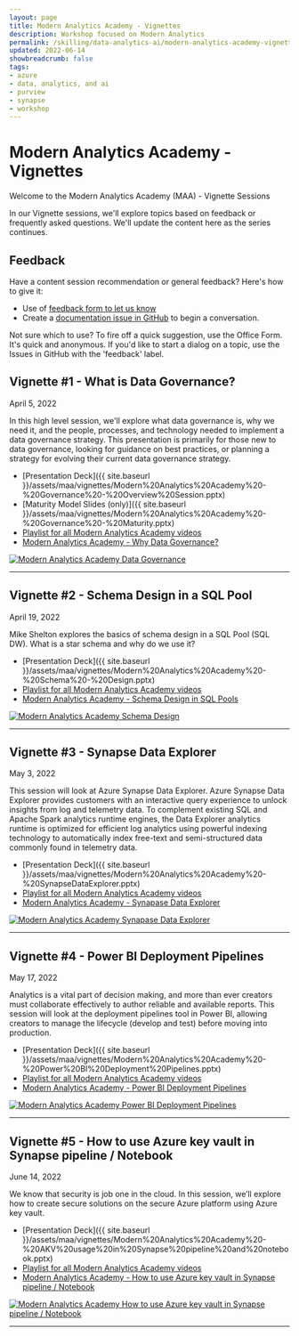 ```yaml
---
layout: page
title: Modern Analytics Academy - Vignettes
description: Workshop focused on Modern Analytics
permalink: /skilling/data-analytics-ai/modern-analytics-academy-vignettes-old
updated: 2022-06-14
showbreadcrumb: false
tags: 
- azure
- data, analytics, and ai
- purview
- synapse
- workshop
---
```


# Modern Analytics Academy - Vignettes

Welcome to the Modern Analytics Academy (MAA) - Vignette Sessions

In our Vignette sessions, we'll explore topics based on feedback or frequently asked questions. We'll update the content here as the series continues.

## Feedback

Have a content session recommendation or general feedback? Here's how to give it:
* Use of [feedback form to let us know](https://aka.ms/maa-feedback)
* Create a [documentation issue in GitHub](https://github.com/microsoft/PartnerResources/issues/new?labels=feedback&title=Modern%20Analytics%20Academy%20feedback) to begin a conversation.

Not sure which to use? To fire off a quick suggestion, use the Office Form. It's quick and anonymous. If you'd like to start a dialog on a topic, use the Issues in GitHub with the 'feedback' label.


## Vignette #1 - What is Data Governance?
April 5, 2022

In this high level session, we'll explore what data governance is, why we need it, and the people, processes, and technology needed to implement a data governance strategy. This presentation is primarily for those new to data governance, looking for guidance on best practices, or planning a strategy for evolving their current data governance strategy.

* [Presentation Deck]({{ site.baseurl }}/assets/maa/vignettes/Modern%20Analytics%20Academy%20-%20Governance%20-%20Overview%20Session.pptx)
* [Maturity Model Slides (only)]({{ site.baseurl }}/assets/maa/vignettes/Modern%20Analytics%20Academy%20-%20Governance%20-%20Maturity.pptx)
* [Playlist for all Modern Analytics Academy videos](https://www.youtube.com/playlist?list=PLz7jPMmpNrjm35mPO6KcOeNdMEMSYKXfj)
* [Modern Analytics Academy - Why Data Governance?](https://www.youtube.com/watch?v=OWrO3XmKxqQ)

[![Modern Analytics Academy Data Governance](https://img.youtube.com/vi/OWrO3XmKxqQ/0.jpg)](https://www.youtube.com/watch?v=OWrO3XmKxqQ)

---

## Vignette #2 - Schema Design in a SQL Pool
April 19, 2022

Mike Shelton explores the basics of schema design in a SQL Pool (SQL DW). What is a star schema and why do we use it? 

* [Presentation Deck]({{ site.baseurl }}/assets/maa/vignettes/Modern%20Analytics%20Academy%20-%20Schema%20-%20Design.pptx)
* [Playlist for all Modern Analytics Academy videos](https://www.youtube.com/playlist?list=PLz7jPMmpNrjm35mPO6KcOeNdMEMSYKXfj)
* [Modern Analytics Academy - Schema Design in SQL Pools](https://www.youtube.com/watch?v=zCqMyRtb41A)

[![Modern Analytics Academy Schema Design](https://img.youtube.com/vi/zCqMyRtb41A/0.jpg)](https://www.youtube.com/watch?v=zCqMyRtb41A)

---

## Vignette #3 - Synapse Data Explorer
May 3, 2022

This session will look at Azure Synapse Data Explorer. Azure Synapse Data Explorer provides customers with an interactive query experience to unlock insights from log and telemetry data. To complement existing SQL and Apache Spark analytics runtime engines, the Data Explorer analytics runtime is optimized for efficient log analytics using powerful indexing technology to automatically index free-text and semi-structured data commonly found in telemetry data.

* [Presentation Deck]({{ site.baseurl }}/assets/maa/vignettes/Modern%20Analytics%20Academy%20-%20SynapseDataExplorer.pptx)
* [Playlist for all Modern Analytics Academy videos](https://www.youtube.com/playlist?list=PLz7jPMmpNrjm35mPO6KcOeNdMEMSYKXfj)
* [Modern Analytics Academy - Synapase Data Explorer](https://www.youtube.com/watch?v=4BAIJd7xdBM)

[![Modern Analytics Academy Synapase Data Explorer](https://img.youtube.com/vi/4BAIJd7xdBM/0.jpg)](https://www.youtube.com/watch?v=4BAIJd7xdBM)

---

## Vignette #4 - Power BI Deployment Pipelines
May 17, 2022

 Analytics is a vital part of decision making, and more than ever creators must collaborate effectively to author reliable and available reports. This session will look at the deployment pipelines tool in Power BI, allowing creators to manage the lifecycle (develop and test) before moving into production.

* [Presentation Deck]({{ site.baseurl }}/assets/maa/vignettes/Modern%20Analytics%20Academy%20-%20Power%20BI%20Deployment%20Pipelines.pptx)
* [Playlist for all Modern Analytics Academy videos](https://www.youtube.com/playlist?list=PLz7jPMmpNrjm35mPO6KcOeNdMEMSYKXfj)
* [Modern Analytics Academy - Power BI Deployment Pipelines](https://www.youtube.com/watch?v=kYdEYfOpVqk)

[![Modern Analytics Academy Power BI Deployment Pipelines](https://img.youtube.com/vi/kYdEYfOpVqk/0.jpg)](https://www.youtube.com/watch?v=kYdEYfOpVqk)

---

## Vignette #5 - How to use Azure key vault in Synapse pipeline / Notebook
June 14, 2022

We know that security is job one in the cloud. In this session, we’ll explore how to create secure solutions on the secure Azure platform using Azure key vault.

* [Presentation Deck]({{ site.baseurl }}/assets/maa/vignettes/Modern%20Analytics%20Academy%20-%20AKV%20usage%20in%20Synapse%20pipeline%20and%20notebook.pptx)
* [Playlist for all Modern Analytics Academy videos](https://www.youtube.com/playlist?list=PLz7jPMmpNrjm35mPO6KcOeNdMEMSYKXfj)
* [Modern Analytics Academy - How to use Azure key vault in Synapse pipeline / Notebook](https://www.youtube.com/watch?v=09aBpfcqY2Q)

[![Modern Analytics Academy How to use Azure key vault in Synapse pipeline / Notebook](https://img.youtube.com/vi/09aBpfcqY2Q/0.jpg)](https://www.youtube.com/watch?v=09aBpfcqY2Q)

---

